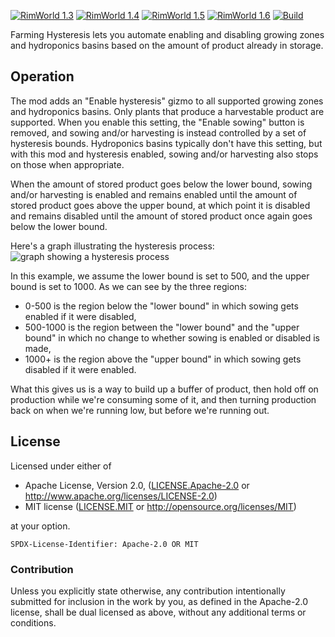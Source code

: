 [![RimWorld 1.3](https://img.shields.io/badge/RimWorld-1.3-brightgreen.svg)](http://rimworldgame.com/) [![RimWorld 1.4](https://img.shields.io/badge/RimWorld-1.4-brightgreen.svg)](http://rimworldgame.com/) [![RimWorld 1.5](https://img.shields.io/badge/RimWorld-1.5-brightgreen.svg)](http://rimworldgame.com/) [![RimWorld 1.6](https://img.shields.io/badge/RimWorld-1.6-brightgreen.svg)](http://rimworldgame.com/) [![Build](https://github.com/ilyvion/farming-hysteresis/actions/workflows/build.yml/badge.svg)](https://github.com/ilyvion/farming-hysteresis/actions/workflows/build.yml)

Farming Hysteresis lets you automate enabling and disabling growing zones and hydroponics basins based on the amount of product already in storage.

## Operation

The mod adds an "Enable hysteresis" gizmo to all supported growing zones and hydroponics basins. Only plants that produce a harvestable product are supported. When you enable this setting, the "Enable sowing" button is removed, and sowing and/or harvesting is instead controlled by a set of hysteresis bounds. Hydroponics basins typically don't have this setting, but with this mod and hysteresis enabled, sowing and/or harvesting also stops on those when appropriate.

When the amount of stored product goes below the lower bound, sowing and/or harvesting is enabled and remains enabled until the amount of stored product goes above the upper bound, at which point it is disabled and remains disabled until the amount of stored product once again goes below the lower bound.

Here's a graph illustrating the hysteresis process:
![graph showing a hysteresis process](https://user-images.githubusercontent.com/767490/210202973-3642db8c-9558-40e4-8c25-82e34a7821dd.png)

<!-- From: https://www.canva.com/design/DAFWfzZWia4/xychZn8doj014b2Hc99_dQ/edit?category=tADWs7A4Dr8 -->

In this example, we assume the lower bound is set to 500, and the upper bound is set to 1000. As we can see by the three regions:

-   0-500 is the region below the "lower bound" in which sowing gets enabled if it were disabled,
-   500-1000 is the region between the "lower bound" and the "upper bound" in which no change to whether sowing is enabled or disabled is made,
-   1000+ is the region above the "upper bound" in which sowing gets disabled if it were enabled.

What this gives us is a way to build up a buffer of product, then hold off on production while we're consuming some of it, and then turning production back on when we're running low, but before we're running out.

## License

Licensed under either of

-   Apache License, Version 2.0, ([LICENSE.Apache-2.0](LICENSE.Apache-2.0) or http://www.apache.org/licenses/LICENSE-2.0)
-   MIT license ([LICENSE.MIT](LICENSE.MIT) or http://opensource.org/licenses/MIT)

at your option.

`SPDX-License-Identifier: Apache-2.0 OR MIT`

### Contribution

Unless you explicitly state otherwise, any contribution intentionally submitted
for inclusion in the work by you, as defined in the Apache-2.0 license, shall be
dual licensed as above, without any additional terms or conditions.
